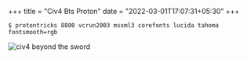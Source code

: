 +++
title = "Civ4 Bts Proton"
date = "2022-03-01T17:07:31+05:30"
+++

```
$ protontricks 8800 vcrun2003 msxml3 corefonts lucida tahoma fontsmooth=rgb
```

![civ4 beyond the sword](/images/civ4_fixed.jpg "civ4 fixed in proton")
